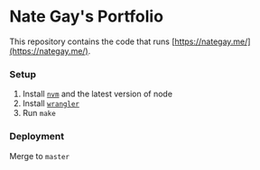 # Nate Gay's Portfolio
This repository contains the code that runs [https://nategay.me/](https://nategay.me/).

### Setup

1. Install [`nvm`](https://github.com/nvm-sh/nvm) and the latest version of node
1. Install [`wrangler`](https://github.com/cloudflare/wrangler)
1. Run `make`

### Deployment
Merge to `master`
